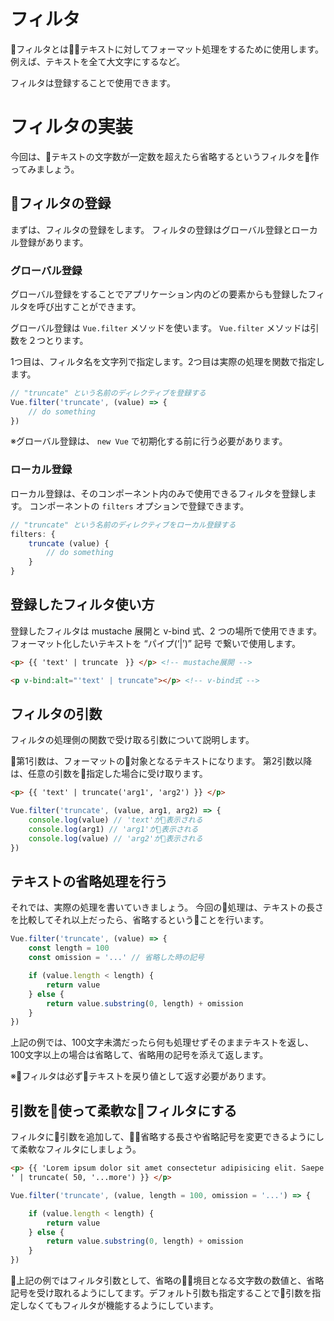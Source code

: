 # フィルタ

フィルタとはテキストに対してフォーマット処理をするために使用します。
例えば、テキストを全て大文字にするなど。

フィルタは登録することで使用できます。

# フィルタの実装

今回は、テキストの文字数が一定数を超えたら省略するというフィルタを作ってみましょう。

## フィルタの登録

まずは、フィルタの登録をします。
フィルタの登録はグローバル登録とローカル登録があります。

### グローバル登録

グローバル登録をすることでアプリケーション内のどの要素からも登録したフィルタを呼び出すことができます。

グローバル登録は `Vue.filter` メソッドを使います。 `Vue.filter` メソッドは引数を２つとります。

1つ目は、フィルタ名を文字列で指定します。2つ目は実際の処理を関数で指定します。

```js
// "truncate" という名前のディレクティブを登録する
Vue.filter('truncate', (value) => {
    // do something
})
```

※グローバル登録は、 `new Vue` で初期化する前に行う必要があります。

### ローカル登録

ローカル登録は、そのコンポーネント内のみで使用できるフィルタを登録します。
コンポーネントの `filters` オプションで登録できます。

```js
// "truncate" という名前のディレクティブをローカル登録する
filters: {
    truncate (value) {
        // do something
    }
}
```

## 登録したフィルタ使い方

登録したフィルタは mustache 展開と v-bind 式、2 つの場所で使用できます。
フォーマット化したいテキストを “パイプ(‘|’)” 記号 で繋いで使用します。

```html
<p> {{ 'text' | truncate　}} </p> <!-- mustache展開 -->

<p v-bind:alt="'text' | truncate"></p> <!-- v-bind式 -->
```

## フィルタの引数

フィルタの処理側の関数で受け取る引数について説明します。

第1引数は、フォーマットの対象となるテキストになります。
第2引数以降は、任意の引数を指定した場合に受け取ります。

```html
<p> {{ 'text' | truncate('arg1', 'arg2') }} </p>
```

```js
Vue.filter('truncate', (value, arg1, arg2) => {
    console.log(value) // 'text'が表示される
    console.log(arg1) // 'arg1'が表示される
    console.log(value) // 'arg2'が表示される
})
```

## テキストの省略処理を行う

それでは、実際の処理を書いていきましょう。
今回の処理は、テキストの長さを比較してそれ以上だったら、省略するということを行います。

```js
Vue.filter('truncate', (value) => {
    const length = 100
    const omission = '...' // 省略した時の記号

    if (value.length < length) {
        return value
    } else {
        return value.substring(0, length) + omission
    }
})
```

上記の例では、100文字未満だったら何も処理せずそのままテキストを返し、100文字以上の場合は省略して、省略用の記号を添えて返します。

※フィルタは必ずテキストを戻り値として返す必要があります。

## 引数を使って柔軟なフィルタにする

フィルタに引数を追加して、省略する長さや省略記号を変更できるようにして柔軟なフィルタにしましょう。

```html
<p> {{ 'Lorem ipsum dolor sit amet consectetur adipisicing elit. Saepe voluptatum et molestiae maxime ducimus veniam laudantium magni a omnis nulla tempore atque, quam totam ex aperiam soluta quos! Molestias animi aut pariatur distinctio incidunt iste, blanditiis ab harum repellendus ex corporis et excepturi ipsum, sapiente expedita nam mollitia? Maxime totam eligendi assumenda
' | truncate( 50, '...more') }} </p>
```


```js
Vue.filter('truncate', (value, length = 100, omission = '...') => {

    if (value.length < length) {
        return value
    } else {
        return value.substring(0, length) + omission
    }
})
```

上記の例ではフィルタ引数として、省略の境目となる文字数の数値と、省略記号を受け取れるようにしてます。デフォルト引数も指定することで引数を指定しなくてもフィルタが機能するようにしています。